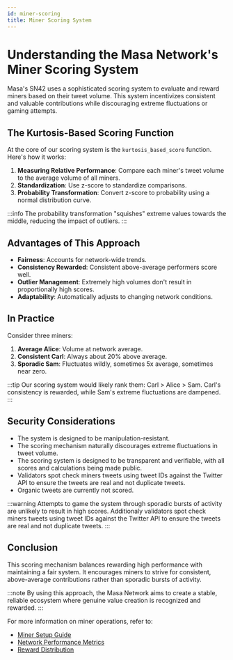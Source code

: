 ```yaml
---
id: miner-scoring
title: Miner Scoring System
---
```


# Understanding the Masa Network's Miner Scoring System

Masa's SN42 uses a sophisticated scoring system to evaluate and reward miners based on their tweet volume. This system incentivizes consistent and valuable contributions while discouraging extreme fluctuations or gaming attempts.

## The Kurtosis-Based Scoring Function

At the core of our scoring system is the `kurtosis_based_score` function. Here's how it works:

1. **Measuring Relative Performance**: Compare each miner's tweet volume to the average volume of all miners.
2. **Standardization**: Use z-score to standardize comparisons.
3. **Probability Transformation**: Convert z-score to probability using a normal distribution curve.

:::info
The probability transformation "squishes" extreme values towards the middle, reducing the impact of outliers.
:::

## Advantages of This Approach

- **Fairness**: Accounts for network-wide trends.
- **Consistency Rewarded**: Consistent above-average performers score well.
- **Outlier Management**: Extremely high volumes don't result in proportionally high scores.
- **Adaptability**: Automatically adjusts to changing network conditions.

## In Practice

Consider three miners:

1. **Average Alice**: Volume at network average.
2. **Consistent Carl**: Always about 20% above average.
3. **Sporadic Sam**: Fluctuates wildly, sometimes 5x average, sometimes near zero.

:::tip
Our scoring system would likely rank them: Carl > Alice > Sam. Carl's consistency is rewarded, while Sam's extreme fluctuations are dampened.
:::

## Security Considerations

- The system is designed to be manipulation-resistant.
- The scoring mechanism naturally discourages extreme fluctuations in tweet volume.
- The scoring system is designed to be transparent and verifiable, with all scores and calculations being made public.
- Validators spot check miners tweets using tweet IDs against the Twitter API to ensure the tweets are real and not duplicate tweets.
- Organic tweets are currently not scored. 

:::warning
Attempts to game the system through sporadic bursts of activity are unlikely to result in high scores. Additionaly validators spot check miners tweets using tweet IDs against the Twitter API to ensure the tweets are real and not duplicate tweets.
:::

## Conclusion

This scoring mechanism balances rewarding high performance with maintaining a fair system. It encourages miners to strive for consistent, above-average contributions rather than sporadic bursts of activity.

:::note
By using this approach, the Masa Network aims to create a stable, reliable ecosystem where genuine value creation is recognized and rewarded.
:::

For more information on miner operations, refer to:
- [Miner Setup Guide](./miner-setup.md)
- [Network Performance Metrics](./network-metrics.md)
- [Reward Distribution](./reward-distribution.md)